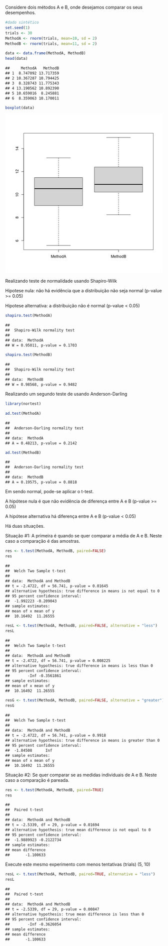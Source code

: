 Considere dois métodos A e B, onde desejamos comparar os seus desempenhos.


```r
#dado sintético 
set.seed(1)
trials <- 30
MethodA <- rnorm(trials, mean=10, sd = 2)
MethodB <- rnorm(trials, mean=11, sd = 2)
```


```r
data <- data.frame(MethodA, MethodB)
head(data)
```

```
##     MethodA   MethodB
## 1  8.747092 13.717359
## 2 10.367287 10.794425
## 3  8.328743 11.775343
## 4 13.190562 10.892390
## 5 10.659016  8.245881
## 6  8.359063 10.170011
```

```r
boxplot(data)
```

![plot of chunk unnamed-chunk-2](fig/tut_parametric/unnamed-chunk-2-1.png)

Realizando teste de normalidade usando Shapiro-Wilk

Hipotese nula: não há evidência que a distribuição não seja normal (p-value >= 0.05)

Hipotese alternativa: a distribuição não é normal (p-value < 0.05)


```r
shapiro.test(MethodA)
```

```
## 
## 	Shapiro-Wilk normality test
## 
## data:  MethodA
## W = 0.95011, p-value = 0.1703
```


```r
shapiro.test(MethodB)
```

```
## 
## 	Shapiro-Wilk normality test
## 
## data:  MethodB
## W = 0.98568, p-value = 0.9482
```

Realizando um segundo teste de usando Anderson-Darling


```r
library(nortest)
```


```r
ad.test(MethodA)
```

```
## 
## 	Anderson-Darling normality test
## 
## data:  MethodA
## A = 0.48213, p-value = 0.2142
```


```r
ad.test(MethodB)
```

```
## 
## 	Anderson-Darling normality test
## 
## data:  MethodB
## A = 0.19575, p-value = 0.8818
```

Em sendo normal, pode-se aplicar o t-test.

A hipótese nula é que não evidência de diferença entre A e B (p-value >= 0.05)

A hipótese alternativa há diferença entre A e B (p-value < 0.05)


Há duas situações. 

Situação #1: A primeira é quando se quer comparar a média de A e B. Neste caso a comparação é das amostras. 


```r
res <- t.test(MethodA, MethodB, paired=FALSE)
res
```

```
## 
## 	Welch Two Sample t-test
## 
## data:  MethodA and MethodB
## t = -2.4722, df = 56.741, p-value = 0.01645
## alternative hypothesis: true difference in means is not equal to 0
## 95 percent confidence interval:
##  -1.992223 -0.209043
## sample estimates:
## mean of x mean of y 
##  10.16492  11.26555
```


```r
resL <- t.test(MethodA, MethodB, paired=FALSE, alternative = "less")
resL
```

```
## 
## 	Welch Two Sample t-test
## 
## data:  MethodA and MethodB
## t = -2.4722, df = 56.741, p-value = 0.008225
## alternative hypothesis: true difference in means is less than 0
## 95 percent confidence interval:
##        -Inf -0.3561861
## sample estimates:
## mean of x mean of y 
##  10.16492  11.26555
```

```r
resG <- t.test(MethodA, MethodB, paired=FALSE, alternative = "greater")
resG
```

```
## 
## 	Welch Two Sample t-test
## 
## data:  MethodA and MethodB
## t = -2.4722, df = 56.741, p-value = 0.9918
## alternative hypothesis: true difference in means is greater than 0
## 95 percent confidence interval:
##  -1.84508      Inf
## sample estimates:
## mean of x mean of y 
##  10.16492  11.26555
```

Situação #2: Se quer comparar se as medidas individuais de A e B. Neste caso a comparação é pareada. 


```r
res <- t.test(MethodA, MethodB, paired=TRUE)
res
```

```
## 
## 	Paired t-test
## 
## data:  MethodA and MethodB
## t = -2.5339, df = 29, p-value = 0.01694
## alternative hypothesis: true mean difference is not equal to 0
## 95 percent confidence interval:
##  -1.9889923 -0.2122734
## sample estimates:
## mean difference 
##       -1.100633
```

Execute este mesmo experimento com menos tentativas (trials) (5, 10)


```r
resL <- t.test(MethodA, MethodB, paired=TRUE, alternative = "less")
resL
```

```
## 
## 	Paired t-test
## 
## data:  MethodA and MethodB
## t = -2.5339, df = 29, p-value = 0.00847
## alternative hypothesis: true mean difference is less than 0
## 95 percent confidence interval:
##        -Inf -0.3626054
## sample estimates:
## mean difference 
##       -1.100633
```

